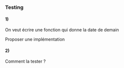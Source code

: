 ### Testing

#### 1)
On veut écrire une fonction qui donne la date de demain

Proposer une implémentation


#### 2)
Comment la tester ?
